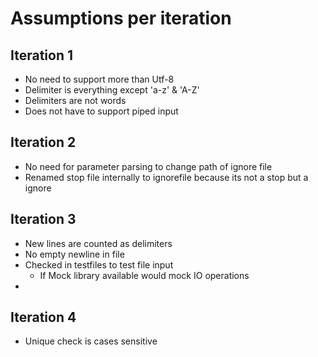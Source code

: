 # Assumptions per iteration

## Iteration 1

* No need to support more than Utf-8
* Delimiter is everything except 'a-z' & 'A-Z'
* Delimiters are not words
* Does not have to support piped input


## Iteration 2 

* No need for parameter parsing to change path of ignore file
* Renamed stop file internally to ignorefile because its not a stop but a ignore

## Iteration 3

* New lines are counted as delimiters
* No empty newline in file
* Checked in testfiles to test file input
    * If Mock library available would mock IO operations
* 

## Iteration 4

* Unique check is cases sensitive
